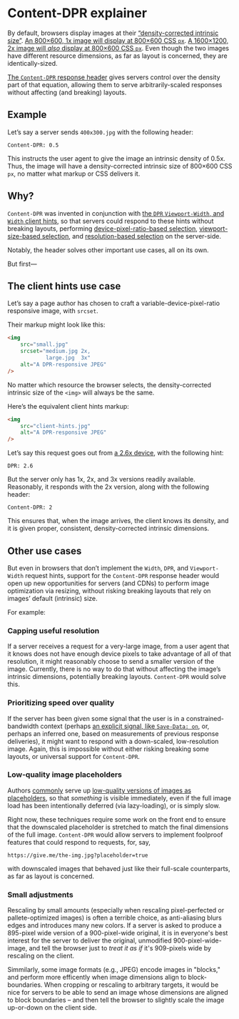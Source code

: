 # Content-DPR explainer

By default, browsers display images at their [“density-corrected intrinsic size”](https://html.spec.whatwg.org/multipage/images.html#density-corrected-intrinsic-width-and-height). [An 800×600, 1x image will display at 800×600 CSS `px`](https://codepen.io/eeeps/pen/mdbmbPq). [A 1600×1200, 2x image will *also* display at 800×600 CSS `px`](https://codepen.io/eeeps/pen/mdbmbEq). Even though the two images have different resource dimensions, as far as layout is concerned, they are identically-sized.

[The `Content-DPR` response header](https://whatpr.org/html/3774/e32a6f8...ddb0544/images.html#content-dpr) gives servers control over the density part of that equation, allowing them to serve arbitrarily-scaled responses without affecting (and breaking) layouts.

## Example

Let’s say a server sends `400x300.jpg` with the following header:

```
Content-DPR: 0.5
```

This instructs the user agent to give the image an intrinsic density of 0.5x. Thus, the image will have a density-corrected intrinsic size of 800×600 CSS `px`, no matter what markup or CSS delivers it.

## Why?

`Content-DPR` was invented in conjunction with [the `DPR` `Viewport-Width`, and `Width` client hints](https://whatpr.org/html/3774/e32a6f8...ddb0544/images.html#image-related-client-hints-request-headers), so that servers could respond to these hints without breaking layouts, performing [device-pixel-ratio-based selection](http://usecases.responsiveimages.org/#device-pixel-ratio-based-selection), [viewport-size-based selection](http://usecases.responsiveimages.org/#viewport-based-selection), and [resolution-based selection](http://usecases.responsiveimages.org/#resolution-based-selection) on the server-side.

Notably, the header solves other important use cases, all on its own.

But first—

## The client hints use case 

Let’s say a page author has chosen to craft a variable-device-pixel-ratio responsive image, with `srcset`.

Their markup might look like this:

```html
<img
	src="small.jpg"
	srcset="medium.jpg 2x,
	        large.jpg  3x"
	alt="A DPR-responsive JPEG"
/>
```

No matter which resource the browser selects, the density-corrected intrinsic size of the `<img>` will always be the same.

Here’s the equivalent client hints markup:

```html
<img
	src="client-hints.jpg"
	alt="A DPR-responsive JPEG"
/>
```

Let’s say this request goes out from [a 2.6x device](https://vizdevices.yesviz.com/devices/google-pixel2/), with the following hint:

```
DPR: 2.6
```

But the server only has 1x, 2x, and 3x versions readily available. Reasonably, it responds with the 2x version, along with the following header:

```
Content-DPR: 2
```

This ensures that, when the image arrives, the client knows its density, and it is given proper, consistent, density-corrected intrinsic dimensions.

## Other use cases

But even in browsers that don’t implement the `Width`, `DPR`, and `Viewport-Width` request hints, support for the `Content-DPR` response header would open up new opportunities for servers (and CDNs) to perform image optimization via resizing, without risking breaking layouts that rely on images’ default (intrinsic) size.

For example:

### Capping useful resolution

If a server receives a request for a very-large image, from a user agent that it knows does not have enough device pixels to take advantage of all of that resolution, it might reasonably choose to send a smaller version of the image. Currently, there is no way to do that without affecting the image’s intrinsic dimensions, potentially breaking layouts. `Content-DPR` would solve this.

### Prioritizing speed over quality

If the server has been given some signal that the user is in a constrained-bandwidth context (perhaps [an explicit signal, like `Save-Data: on`](https://wicg.github.io/netinfo/#save-data-request-header-field), or, perhaps an inferred one, based on measurements of previous response deliveries), it might want to respond with a down-scaled, low-resolution image. Again, this is impossible without either risking breaking some layouts, or universal support for `Content-DPR`.

### Low-quality image placeholders

Authors [commonly](https://jmperezperez.com/more-progressive-image-loading/) serve up [low-quality versions of images as placeholders](https://www.guypo.com/introducing-lqip-low-quality-image-placeholders), so that *something* is visible immediately, even if the full image load has been intentionally deferred (via lazy-loading), or is simply slow.

Right now, these techniques require some work on the front end to ensure that the downscaled placeholder is stretched to match the final dimensions of the full image. `Content-DPR` would allow servers to implement foolproof features that could respond to requests, for, say,

```
https://give.me/the-img.jpg?placeholder=true
```

with downscaled images that behaved just like their full-scale counterparts, as far as layout is concerned.

### Small adjustments

Rescaling by small amounts (especially when rescaling pixel-perfected or pallete-optimized images) is often a terrible choice, as anti-aliasing blurs edges and introduces many new colors. If a server is asked to produce a 895-pixel wide version of a 900-pixel-wide original, it is in everyone's best interest for the server to deliver the original, unmodified 900-pixel-wide-image, and tell the browser just to *treat it as if* it's 909-pixels wide by rescaling on the client.

Simmilarly, some image formats (e.g., JPEG) encode images in "blocks," and perform more efficently when image dimensions align to block-boundaries. When cropping or rescaling to arbitrary targets, it would be nice for servers to be able to send an image whose dimensions are aligned to block boundaries – and then tell the browser to slightly scale the image up-or-down on the client side.


